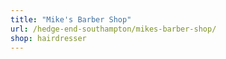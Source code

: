 ```yaml
---
title: "Mike's Barber Shop"
url: /hedge-end-southampton/mikes-barber-shop/
shop: hairdresser
---
```


